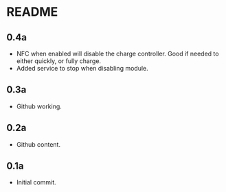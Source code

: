 # README

## 0.4a
- NFC when enabled will disable the charge controller. Good if needed to either quickly, or fully charge.
- Added service to stop when disabling module.

## 0.3a
- Github working.

## 0.2a
- Github content.

## 0.1a
- Initial commit.